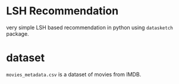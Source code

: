 # LSH Recommendation
very simple LSH based recommendation in python using `datasketch` package.


# dataset
`movies_metadata.csv` is a dataset of movies from IMDB.